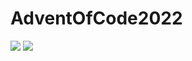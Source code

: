 # AdventOfCode2022

![](https://img.shields.io/badge/stars%20⭐-10-yellow) ![](https://img.shields.io/badge/days%20completed-5-red)
